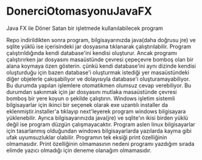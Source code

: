# DonerciOtomasyonuJavaFX
Java FX ile Döner Satan bir işletmede kullanılabilecek program

Repo indirildikten sonra program,
bilgisayarınızda java(daha doğrusu jre) ve sqlite yüklü ise 
içerisindeki jar dosyasına tıklanarak çalıştırılabilir.
Program çalıştırıldığında kendi database'ini kendisi oluşturur.
Ancak programı çalıştırırken jar dosyasını masaüstünde çevresi 
çepeçevre bomboş olan bir alana koymaya özen gösterin.
çünkü kendi database'ini aynı dizinde kendisi oluşturduğu için bazen database'i
oluşturmak istediği yer masaüstündeki diğer objelerle çakışabiliyor ve dolayısıyla
database'i oluşturamayabiliyor. Bu durumda yapılan işlemlere otomatikmen olumsuz
cevap verebiliyor. Bu durumdan sakınmak için jar dosyasını mutlaka masaüstünde çevresi bomboş bir yere koyun o şekilde çalıştırın.
Windows işletim sistemli bilgisayarlar için ikinci bir seçenek olarak exe uzantılı installer da eklenmiştir.installer'a tıklayıp next'leyerek program windows bilgisayara yüklenebilir.
Ayrıca bilgisayarınızda java(jre) ve sqlite'ın ikisi birden yüklü değil ise program düzgün çalışmayacaktır.
Program aslen linux bilgisayarlar için tasarlanmış olduğundan
windows bilgisayarlarda yazılarda kayma gibi ufak uyumsuzluklar olabilir.
Programın tek eksiği print özelliğinin olmamasıdır. Print özelliğinin olmamasının nedeni
programı yazdığım sırada elimde yazıcı olmadığı için deneme olanağım olmamasıdır.
